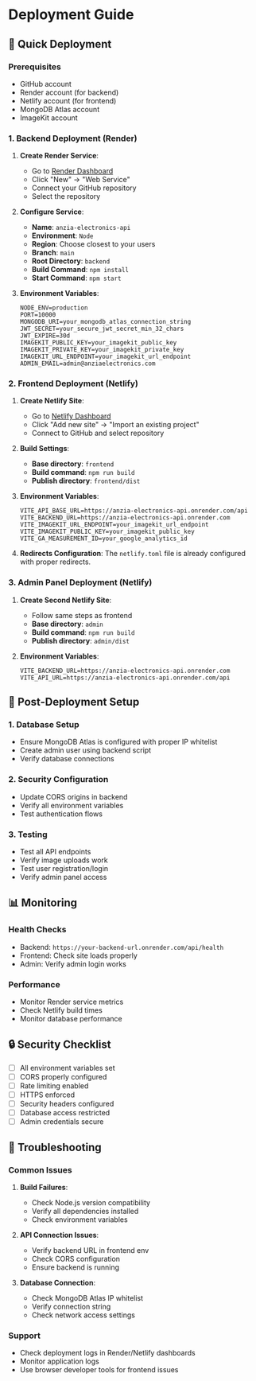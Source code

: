 # Deployment Guide

## 🚀 Quick Deployment

### Prerequisites
- GitHub account
- Render account (for backend)
- Netlify account (for frontend)
- MongoDB Atlas account
- ImageKit account

### 1. Backend Deployment (Render)

1. **Create Render Service**:
   - Go to [Render Dashboard](https://dashboard.render.com)
   - Click "New" → "Web Service"
   - Connect your GitHub repository
   - Select the repository

2. **Configure Service**:
   - **Name**: `anzia-electronics-api`
   - **Environment**: `Node`
   - **Region**: Choose closest to your users
   - **Branch**: `main`
   - **Root Directory**: `backend`
   - **Build Command**: `npm install`
   - **Start Command**: `npm start`

3. **Environment Variables**:
   ```
   NODE_ENV=production
   PORT=10000
   MONGODB_URI=your_mongodb_atlas_connection_string
   JWT_SECRET=your_secure_jwt_secret_min_32_chars
   JWT_EXPIRE=30d
   IMAGEKIT_PUBLIC_KEY=your_imagekit_public_key
   IMAGEKIT_PRIVATE_KEY=your_imagekit_private_key
   IMAGEKIT_URL_ENDPOINT=your_imagekit_url_endpoint
   ADMIN_EMAIL=admin@anziaelectronics.com
   ```

### 2. Frontend Deployment (Netlify)

1. **Create Netlify Site**:
   - Go to [Netlify Dashboard](https://app.netlify.com)
   - Click "Add new site" → "Import an existing project"
   - Connect to GitHub and select repository

2. **Build Settings**:
   - **Base directory**: `frontend`
   - **Build command**: `npm run build`
   - **Publish directory**: `frontend/dist`

3. **Environment Variables**:
   ```
   VITE_API_BASE_URL=https://anzia-electronics-api.onrender.com/api
   VITE_BACKEND_URL=https://anzia-electronics-api.onrender.com
   VITE_IMAGEKIT_URL_ENDPOINT=your_imagekit_url_endpoint
   VITE_IMAGEKIT_PUBLIC_KEY=your_imagekit_public_key
   VITE_GA_MEASUREMENT_ID=your_google_analytics_id
   ```

4. **Redirects Configuration**:
   The `netlify.toml` file is already configured with proper redirects.

### 3. Admin Panel Deployment (Netlify)

1. **Create Second Netlify Site**:
   - Follow same steps as frontend
   - **Base directory**: `admin`
   - **Build command**: `npm run build`
   - **Publish directory**: `admin/dist`

2. **Environment Variables**:
   ```
   VITE_BACKEND_URL=https://anzia-electronics-api.onrender.com
   VITE_API_URL=https://anzia-electronics-api.onrender.com/api
   ```

## 🔧 Post-Deployment Setup

### 1. Database Setup
- Ensure MongoDB Atlas is configured with proper IP whitelist
- Create admin user using backend script
- Verify database connections

### 2. Security Configuration
- Update CORS origins in backend
- Verify all environment variables
- Test authentication flows

### 3. Testing
- Test all API endpoints
- Verify image uploads work
- Test user registration/login
- Verify admin panel access

## 📊 Monitoring

### Health Checks
- Backend: `https://your-backend-url.onrender.com/api/health`
- Frontend: Check site loads properly
- Admin: Verify admin login works

### Performance
- Monitor Render service metrics
- Check Netlify build times
- Monitor database performance

## 🔒 Security Checklist

- [ ] All environment variables set
- [ ] CORS properly configured
- [ ] Rate limiting enabled
- [ ] HTTPS enforced
- [ ] Security headers configured
- [ ] Database access restricted
- [ ] Admin credentials secure

## 🚨 Troubleshooting

### Common Issues

1. **Build Failures**:
   - Check Node.js version compatibility
   - Verify all dependencies installed
   - Check environment variables

2. **API Connection Issues**:
   - Verify backend URL in frontend env
   - Check CORS configuration
   - Ensure backend is running

3. **Database Connection**:
   - Check MongoDB Atlas IP whitelist
   - Verify connection string
   - Check network access settings

### Support
- Check deployment logs in Render/Netlify dashboards
- Monitor application logs
- Use browser developer tools for frontend issues